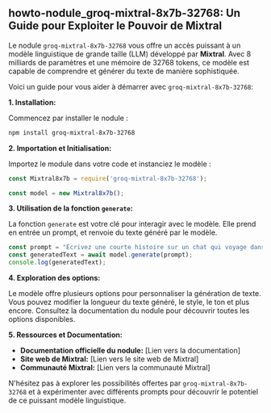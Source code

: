 ##  howto-nodule_groq-mixtral-8x7b-32768: Un Guide pour Exploiter le Pouvoir de Mixtral 

Le nodule `groq-mixtral-8x7b-32768` vous offre un accès puissant à un modèle linguistique de grande taille (LLM) développé par **Mixtral**. Avec 8 milliards de paramètres et une mémoire de 32768 tokens, ce modèle est capable de comprendre et générer du texte de manière sophistiquée.

Voici un guide pour vous aider à démarrer avec `groq-mixtral-8x7b-32768`:

**1. Installation:**

Commencez par installer le nodule :

```bash
npm install groq-mixtral-8x7b-32768
```

**2. Importation et Initialisation:**

Importez le module dans votre code et instanciez le modèle :

```javascript
const Mixtral8x7b = require('groq-mixtral-8x7b-32768'); 

const model = new Mixtral8x7b();
```

**3. Utilisation de la fonction `generate`:**

La fonction `generate` est votre clé pour interagir avec le modèle. Elle prend en entrée un prompt, et renvoie du texte généré par le modèle.

```javascript
const prompt = "Écrivez une courte histoire sur un chat qui voyage dans l'espace.";
const generatedText = await model.generate(prompt);
console.log(generatedText);
```

**4. Exploration des options:**

Le modèle offre plusieurs options pour personnaliser la génération de texte. Vous pouvez modifier la longueur du texte généré, le style, le ton et plus encore. Consultez la documentation du nodule pour découvrir toutes les options disponibles.

**5. Ressources et Documentation:**

* **Documentation officielle du nodule:** [Lien vers la documentation]
* **Site web de Mixtral:** [Lien vers le site web de Mixtral]
* **Communauté Mixtral:** [Lien vers la communauté Mixtral]

N'hésitez pas à explorer les possibilités offertes par `groq-mixtral-8x7b-32768` et à expérimenter avec différents prompts pour découvrir le potentiel de ce puissant modèle linguistique.


